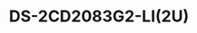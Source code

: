 ---
id: 15
title: "DS-2CD2083G2-LI(2U)"
slug: "DS-2CD2083G2-LI(2U)"
subTitle: "8 MP AcuSense Hybrid Bullet Camera"
category: "networkcamera"
imgCard: "/src/assets/images/networkcamera/DS-2CD2083G2-LI(2U)/DS-2CD2083G2-LI(2U)-1.webp"
imgAlt: "DS-2CD2083G2-LI(2U)"
thumbnails: [
  "/src/assets/images/networkcamera/DS-2CD2083G2-LI(2U)/DS-2CD2083G2-LI(2U)-1.webp",
  "/src/assets/images/networkcamera/DS-2CD2083G2-LI(2U)/DS-2CD2083G2-LI(2U)-2.webp",
  "/src/assets/images/networkcamera/DS-2CD2083G2-LI(2U)/DS-2CD2083G2-LI(2U)-3.webp",
  "/src/assets/images/networkcamera/DS-2CD2083G2-LI(2U)/DS-2CD2083G2-LI(2U)-4.webp"

]
features: [
  "8 MP ultra HD imaging for detailed surveillance",
  "AcuSense for precise human and vehicle detection",
  "Smart Hybrid Light with IR/white light and 4 lighting modes",
  "Dual-microphone (-2U) for high-quality real-time audio",
  "120 dB true WDR for clear imaging in challenging lighting",
  "H.265+ compression and IP67-rated weather protection"
]
rating: 5
reviewCount: 100
specifications: {
  Camera: {
    Image_Sensor: "1/2.8\" Progressive Scan CMOS",
    Max_Resolution: "3840 × 2160",
    Min_Illumination: "Color: 0.005 Lux @ (F1.6, AGC ON), B/W: 0 Lux with IR",
    Shutter_Time: "1/3 s to 1/100,000 s",
    Day_Night: "IR cut filter",
    Angle_Adjustment: "Pan: 0° to 360°, Tilt: 0° to 90°, Rotate: 0° to 360°"
  },
  Lens: {
    Lens_Type: "Fixed focal lens, 2.8, 4, and 6 mm optional",
    Focal_Length_FOV: {
      "2.8 mm": "Horizontal FOV 108°, Vertical FOV 59°, Diagonal FOV 127°",
      "4 mm": "Horizontal FOV 88°, Vertical FOV 44°, Diagonal FOV 105°",
      "6 mm": "Horizontal FOV 54°, Vertical FOV 29°, Diagonal FOV 63°"
    },
    Lens_Mount: "M12",
    Iris_Type: "Fixed",
    Aperture: "F1.6",
    Depth_of_Field: {
      "2.8 mm": "1.7 m to ∞",
      "4 mm": "2.6 m to ∞",
      "6 mm": "5.8 m to ∞"
    }
  },
  Video: {
    Main_Stream: {
      "50_Hz": "20 fps (3840 × 2160), 25 fps (3200 × 1800, 2688 × 1520, 1920 × 1080, 1280 × 720)",
      "60_Hz": "20 fps (3840 × 2160), 30 fps (3200 × 1800, 2688 × 1520, 1920 × 1080, 1280 × 720)"
    },
    Sub_Stream: {
      "50_Hz": "25 fps (1280 × 720, 640 × 480, 640 × 360)",
      "60_Hz": "30 fps (1280 × 720, 640 × 480, 640 × 360)"
    },
    Third_Stream: {
      "50_Hz": "10 fps (1920 × 1080, 1280 × 720, 640 × 480, 640 × 360)",
      "60_Hz": "10 fps (1920 × 1080, 1280 × 720, 640 × 480, 640 × 360)",
      Note: "Third stream is supported under certain settings"
    },
    Video_Compression: {
      Main_Stream: "H.265/H.264/H.264+/H.265+",
      Sub_Stream: "H.265/H.264/MJPEG",
      Third_Stream: "H.265/H.264"
    },
    Video_Bit_Rate: "32 Kbps to 16 Mbps",
    H264_Type: "Baseline Profile, Main Profile, High Profile",
    H265_Type: "Main Profile",
    SVC: "H.264 and H.265 encoding",
    Bit_Rate_Control: "CBR, VBR",
    ROI: "1 fixed region for main stream and sub-stream",
    Target_Cropping: "Yes"
  },
  Audio: {
    Audio_Compression: "-2U: G.711/G.722.1/G.726/MP2L2/PCM/MP3/AAC-LC",
    Audio_Bit_Rate: "-2U: 64 Kbps (G.711ulaw/G.711alaw)/16 Kbps (G.722.1)/16 Kbps (G.726)/32 to 160 Kbps (MP2L2)/8 to 320 Kbps (MP3)/16 to 64 Kbps (AAC-LC)",
    Audio_Sampling_Rate: "-2U: 8 kHz/16 kHz/32 kHz/48 kHz",
    Environment_Noise_Filtering: "-2U: Yes"
  },
  Network: {
    Protocols: "TCP/IP, ICMP, HTTP, HTTPS, FTP, DHCP, DNS, DDNS, RTP, RTSP, RTCP, NTP, UPnP, SMTP, IGMP, 802.1X, QoS, IPv4, IPv6, UDP, Bonjour, SSL/TLS, PPPoE, SNMP, WebSocket, WebSockets",
    Simultaneous_Live_View: "Up to 6 channels",
    API: "ONVIF (Profile S, Profile G), ISAPI, SDK, ISUP",
    Security: "Password protection, complicated password, HTTPS encryption, IP address filter, Security Audit Log, basic and digest authentication for HTTP/HTTPS, TLS 1.1/1.2/1.3, WSSE and digest authentication for ONVIF",
    User_Host: "Up to 32 users; 3 user levels: administrator, operator, and user",
    Client: "iVMS-4200, Hik-Connect, Hik-Central",
    Network_Storage: "NAS (NFS, SMB/CIFS), ANR, Hikvision memory card support with encryption and health detection",
    Web_Browser: "Plug-in required live view: IE 11; Plug-in free live view: Chrome 80+, Firefox 80+, Edge 89+, Safari 13+; Local service: Chrome 80+, Firefox 80+, Edge 89+, Safari 13+"
  },
  Image: {
    Image_Parameters_Switch: "Yes",
    Day_Night_Switch: "Day, Night, Auto, Schedule",
    Image_Settings: "Rotate mode",
    WDR: "120 dB",
    SNR: "≥ 52 dB",
    Image_Enhancement: "BLC, HLC, 3D DNR",
    Privacy_Mask: "8 programmable polygon privacy masks"
  },
  Deep_Learning_Function: {
    Perimeter_Protection: "Line crossing, intrusion, region entrance, region exiting. Support alarm triggering by specified target types (human and vehicle)"
  },
  General: {
    Power: "12 VDC ± 25%, 0.5 A, max. 6 W, reverse polarity protection, Ø5.5 mm coaxial power plug; PoE: IEEE 802.3af, Class 3, max. 7.5 W",
    Material: "Metal",
    Dimension: "Ø74.4 mm × 176.3 mm (Ø2.93\" × 6.94\")",
    Package_Dimension: "234 mm × 120 mm × 117 mm (9.21\" × 4.72\" × 4.61\")",
    Weight: "Approx. 515 g (1.1 lb.)",
    With_Package_Weight: "Approx. 760 g (1.7 lb.)",
    Storage_Conditions: "-30 °C to 60 °C (-22 °F to 140 °F), Humidity 95% or less (non-condensing)",
    Startup_and_Operating_Conditions: "-30 °C to 60 °C (-22 °F to 140 °F), Humidity 95% or less (non-condensing)",
    Language: "33 languages: English, Russian, Estonian, Bulgarian, Hungarian, Greek, German, Italian, Czech, Slovak, French, Polish, Dutch, Portuguese, Spanish, Romanian, Danish, Swedish, Norwegian, Finnish, Croatian, Slovenian, Serbian, Turkish, Korean, Traditional Chinese, Thai, Vietnamese, Japanese, Latvian, Lithuanian, Portuguese (Brazil), Ukrainian",
    General_Function: "Heartbeat, mirror, flash log, password reset via email, pixel counter, anti-banding"
  }
}
---